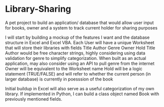 # Library-Sharing
A pet project to build an application/ database that would allow user input for books, owner and a system to track current holder for sharing purposes

I will start by building a mockup of the features I want and the database structure in Excel and Excel VBA.
Each User will have a unique Worksheet that will store their libraries with fields
Title Author Genre Owner Hold
Title Author would be free character strings, highly considering using data validation for genre to simplify categorization. When built as an actual application, may also consider using an API to pull genre from the internet
Owner will be equivalent to the Worksheet name 
Hold will be a logic statement (TRUE/FALSE) and will refer to whether the current person (in larger database) is currently in poesssion of the book

Initial buildup in Excel will also serve as a useful categorization of my own library.
If implemented in Python, I can build a class object named Book with previously mentioned fields.
